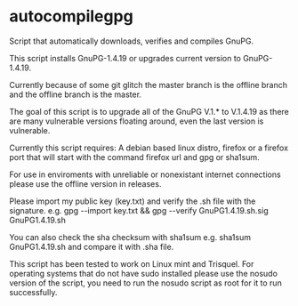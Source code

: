 # autocompilegpg
Script that automatically downloads, verifies and compiles GnuPG. 

This script installs GnuPG-1.4.19 or upgrades current version to GnuPG-1.4.19.

Currently because of some git glitch the master branch is the offline branch and the offline branch is the master. 

The goal of this script is to upgrade all of the GnuPG V.1.* to V.1.4.19 as there are many vulnerable versions floating around, even the last version is vulnerable.

Currently this script requires: A debian based linux distro, firefox or a firefox port that will start with the command firefox url and gpg or sha1sum.

For use in enviroments with unreliable or nonexistant internet connections please use the offline version in releases.

Please import my public key (key.txt) and verify the .sh file with the signature. e.g. gpg --import key.txt && gpg --verify GnuPG1.4.19.sh.sig GnuPG1.4.19.sh 

You can also check the sha checksum with sha1sum e.g. sha1sum  GnuPG1.4.19.sh and compare it with .sha file.

This script has been tested to work on Linux mint and Trisquel. For operating systems that do not have sudo installed please use the nosudo version of the script, you need to run the nosudo script as root for it to run successfully.

